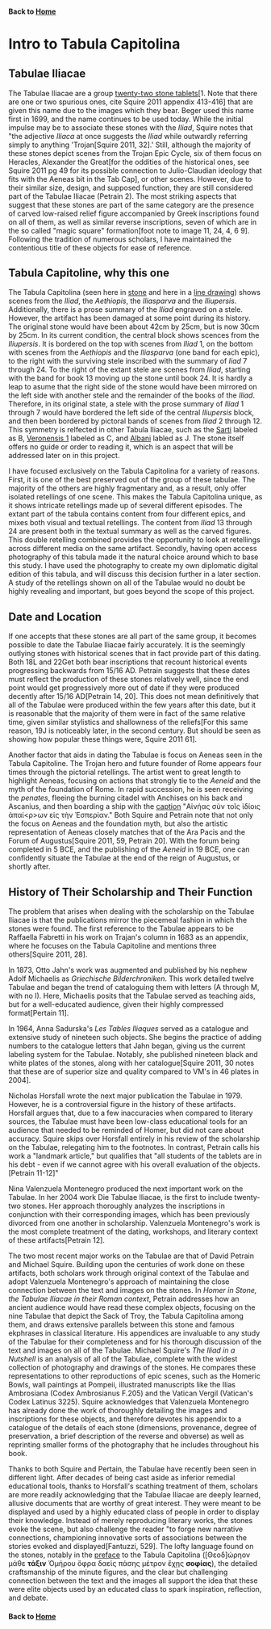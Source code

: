#### Back to [Home](https://brclar15.github.io/tabulaCapitolina/)

# Intro to Tabula Capitolina

## Tabulae Iliacae

The Tabulae Iliacae are a group [twenty-two stone tablets](https://github.com/brclar15/tabulaCapitolina/blob/master/tabulae.csv)[1. Note that there are one or two spurious ones, cite Squire 2011 appendix 413-416] that are given this name due to the images which they bear. Beger used this name first in 1699, and the name continues to be used today. While the initial impulse may be to associate these stones with the *Iliad*, Squire notes that "the adjective *Iliaca* at once suggests the *Iliad* while outwardly referring simply to anything 'Trojan[Squire 2011, 32].' Still, although the majority of these stones depict scenes from the Trojan Epic Cycle, six of them focus on Heracles, Alexander the Great[for the oddities of the historical ones, see Squire 2011 pg 49 for its possible connection to Julio-Claudian ideology that fits with the Aeneas bit in the Tab Cap], or other scenes. However, due to their similar size, design, and supposed function, they are still considered part of the Tabulae Iliacae (Petrain 2). The most striking aspects that suggest that these stones are part of the same category are the presence of carved low-raised relief figure accompanied by Greek inscriptions found on all of them, as well as similar reverse inscriptions, seven of which are in the so called "magic square" formation[foot note to image 11, 24, 4, 6 9]. Following the tradition of numerous scholars, I have maintained the contentious title of these objects for ease of reference. 

## Tabula Capitoline, why this one

The Tabula Capitolina (seen here in [stone](http://shot.holycross.edu/eikon/tabulaeiliacae/Capitoline_1.jpg) and here in a [line drawing](http://www.mediterranees.net/art_antique/oeuvres/iliaca/images/capitolina1.gif)) shows scenes from the *Iliad*, the *Aethiopis*, the *Iliasparva* and the *Iliupersis*. Additionally, there is a prose summary of the *Iliad* engraved on a stele. However, the artifact has been damaged at some point during its history.  The original stone would have been about 42cm by 25cm, but is now 30cm by 25cm. In its current condition, the central block shows scences from the *Iliupersis*. It is bordered on the top with scenes from *Iliad* 1, on the bottom with scenes from the *Aethiopis* and the *Iliasparva* (one band for each epic), to the right with the surviving stele inscribed with the summary of *Iiad* 7 through 24. To the right of the extant stele are scenes from *Iliad*, starting with the band for book 13 moving up the stone until book 24. It is hardly a leap to asume that the right side of the stone would have been mirrored on the left side with another stele and the remainder of the books of the *Iliad*. Therefore, in its original state, a stele with the prose summary of *Iliad* 1 through 7 would have bordered the left side of the central *Iliupersis* block, and then been bordered by pictoral bands of scenes from *Iliad* 2 through 12. This symmetry is relfected in other Tabula Iliacae, such as the [Sarti](http://shot.holycross.edu/eikon/tabulaeiliacae/jahn1873-page143.jpg) labeled as B, [Veronensis 1](http://shot.holycross.edu/eikon/tabulaeiliacae/jahn1873-page144.jpg) labeled as C, and [Albani](http://shot.holycross.edu/eikon/tabulaeiliacae/jahn1873-page146.jpg) labled as J. The stone itself offers no guide or order to reading it, which is an aspect that will be addressed later on in this project. 

I have focused exclusively on the Tabula Capitolina for a variety of reasons. First, it is one of the best preserved out of the group of these tabulae. The majority of the others are highly fragmentary and, as a result, only offer isolated retellings of one scene. This makes the Tabula Capitolina unique, as it shows intricate retellings made up of several different episodes. The extant part of the tabula contains content from four different epics, and mixes both visual and textual retellings. The content from *Iliad* 13 through 24 are present both in the textual summary as well as the carved figures. This double retelling combined provides the opportunity to look at retellings across different media on the same artifact. Secondly, having open access photography of this tabula made it the natural choice around which to base this study. I have used the photography to create my own diplomatic digital edition of this tabula, and will discuss this decision further in a later section. A study of the retellings shown on all of the Tabulae would no doubt be highly revealing and important, but goes beyond the scope of this project. 

## Date and Location

If one accepts that these stones are all part of the same group, it becomes possible to date the Tabulae Iliacae fairly accurately. It is the seemingly outlying stones with historical scenes that in fact provide part of this dating. Both 18L and 22Get both bear inscriptions that recount historical events progressing backwards from 15/16 AD. Petrain suggests that these dates must reflect the production of these stones relatively well, since the end point would get progressively more out of date if they were produced decently after 15/16 AD[Petrain 14, 20]. This does not mean definitively that all of the Tabulae were produced within the few years after this date, but it is reasonable that the majority of them were in fact of the same relative time, given similar stylistics and shallowness of the reliefs[For this same reason, 19J is noticeably later, in the second century. But should be seen as showing how popular these things were, Squire 2011 61].

Another factor that aids in dating the Tabulae is focus on Aeneas seen in the Tabula Capitoline. The Trojan hero and future founder of Rome appears four times through the pictorial retellings. The artist went to great length to highlight Aeneas, focusing on actions that strongly tie to the *Aeneid* and the myth of the foundation of Rome. In rapid succession, he is seen receiving the *penates*, fleeing the burning citadel with Anchises on his back and Ascanius, and then boarding a ship with the [caption](http://www.homermultitext.org/ict2/?urn=urn:cite:hmt:capimgs.2017a:Capitoline_1@0.177,0.8053,0.19,0.032) "Αἰνήας σὺν τοῖς ἰδίοις ἀπαί<ρ>ων εἰς τὴν Ἑσπερίαν." Both Squire and Petrain note that not only the focus on Aeneas and the foundation myth, but also the artistic representation of Aeneas closely matches that of the Ara Pacis and the Forum of Augustus[Squire 2011, 59, Petrain 20]. With the forum being completed in 5 BCE, and the publishing of the *Aeneid* in 19 BCE, one can confidently situate the Tabulae at the end of the reign of Augustus, or shortly after. 

## History of Their Scholarship and Their Function

The problem that arises when dealing with the scholarship on the Tabulae Iliacae is that the publications mirror the piecemeal fashion in which the stones were found. The first reference to the Tabulae appears to be Raffaella Fabretti in his work on Trajan's column in 1683 as an appendix, where he focuses on the Tabula Capitoline and mentions three others[Squire 2011, 28]. 

In 1873, Otto Jahn's work was augmented and published by his nephew Adolf Michaelis as *Griechische Bilderchroniken*. This work detailed twelve Tabulae and began the trend of cataloguing them with letters (A through M, with no I). Here, Michaelis posits that the Tabulae served as teaching aids, but for a well-educated audience, given their highly compressed format[Pertain 11]. 

In 1964, Anna Sadurska's *Les Tables Iliaques* served as a catalogue and extensive study of nineteen such objects. She begins the practice of adding numbers to the catalogue letters that Jahn began, giving us the current labeling system for the Tabulae. Notably, she published nineteen black and white plates of the stones, along with her catalogue[Squire 2011, 30 notes that these are of superior size and quality compared to VM's in 46 plates in 2004].

Nicholas Horsfall wrote the next major publication the Tabulae in 1979. However, he is a controversial figure in the history of these artifacts. Horsfall argues that, due to a few inaccuracies when compared to literary sources, the Tabulae must have been low-class educational tools for an audience that needed to be reminded of Homer, but did not care about accuracy. Squire skips over Horsfall entirely in his review of the scholarship on the Tabulae, relegating him to the footnotes. In contrast, Petrain calls his work a "landmark article," but qualifies that "all students of the tablets are in his debt - even if we cannot agree with his overall evaluation of the objects.[Petrain 11-12]"

Nina Valenzuela Montenegro produced the next important work on the Tabulae. In her 2004 work Die Tabulae Iliacae, is the first to include twenty-two stones. Her approach thoroughly analyzes the inscriptions in conjunction with their corresponding images, which has been previously divorced from one another in scholarship. Valenzuela Montenegro's work is the most complete treatment of the dating, workshops, and literary context of these artifacts[Petrain 12].

The two most recent major works on the Tabulae are that of David Petrain and Michael Squire. Building upon the centuries of work done on these artifacts, both scholars work through original context of the Tabulae and adopt Valenzuela Montenegro's approach of maintaining the close connection between the text and images on the stones. In *Homer in Stone, the Tabulae Iliacae in their Roman context*, Petrain addresses how an ancient audience would have read these complex objects, focusing on the nine Tabulae that depict the Sack of Troy, the Tabula Capitolina among them, and draws extensive parallels between this stone and famous ekphrases in classical literature. His appendices are invaluable to any study of the Tabulae for their completeness and for his thorough discussion of the text and images on all of the Tabulae. Michael Squire's *The Iliad in a Nutshell* is an analysis of all of the Tabulae, complete with the widest collection of photography and drawings of the stones. He compares these representations to other reproductions of epic scenes, such as the Homeric Bowls, wall paintings at Pompeii, illustrated manuscripts like the Ilias Ambrosiana (Codex Ambrosianus F.205) and the Vatican Vergil (Vatican's Codex Latinus 3225). Squire acknowledges that Valenzuela Montenegro has already done the work of thoroughly detailing the images and inscriptions for these objects, and therefore devotes his appendix to a catalogue of the details of each stone (dimensions, provenance, degree of preservation, a brief description of the reverse and obverse) as well as reprinting smaller forms of the photography that he includes throughout his book. 

Thanks to both Squire and Pertain, the Tabulae have recently been seen in different light. After decades of being cast aside as inferior remedial educational tools, thanks to Horsfall's scathing treatment of them, scholars are more readily acknowledging that the Tabulae Iliacae are deeply learned, allusive documents that are worthy of great interest. They were meant to be displayed and used by a highly educated class of people in order to display their knowledge. Instead of merely reproducing literary works, the stones evoke the scene, but also challenge the reader "to forge new narrative connections, championing innovative sorts of associations between the stories evoked and displayed[Fantuzzi, 529]. The lofty language found on the stones, notably in the [preface](http://www.homermultitext.org/ict2/?urn=urn:cite:hmt:capimgs.2017a:Capitoline_1@0.032,0.824,0.694,0.0373) to the Tabula Capitolina ([Θεοδ]ώρηον μάθε **τάξιν** Ὁμήρου ὄφρα δαεὶς πάσης μέτρον ἔχῃς **σοφίας**), the detailed craftsmanship of the minute figures, and the clear but challenging connection between the text and the images all support the idea that these were elite objects used by an educated class to spark inspiration, reflection, and debate. 


#### Back to [Home](https://brclar15.github.io/tabulaCapitolina/) 